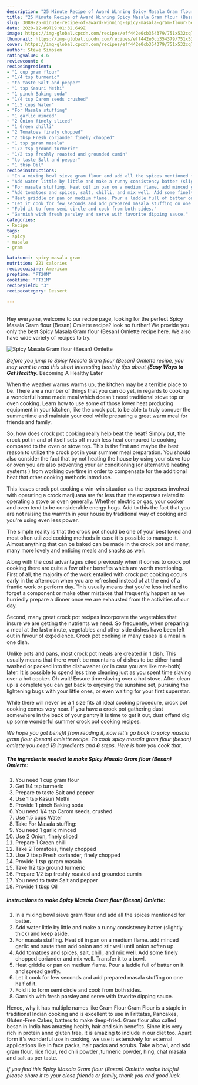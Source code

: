 ```yaml
---
description: "25 Minute Recipe of Award Winning Spicy Masala Gram flour (Besan) Omlette"
title: "25 Minute Recipe of Award Winning Spicy Masala Gram flour (Besan) Omlette"
slug: 3089-25-minute-recipe-of-award-winning-spicy-masala-gram-flour-besan-omlette
date: 2020-12-09T19:01:32.649Z
image: https://img-global.cpcdn.com/recipes/eff442e0cb354379/751x532cq70/spicy-masala-gram-flour-besan-omlette-recipe-main-photo.jpg
thumbnail: https://img-global.cpcdn.com/recipes/eff442e0cb354379/751x532cq70/spicy-masala-gram-flour-besan-omlette-recipe-main-photo.jpg
cover: https://img-global.cpcdn.com/recipes/eff442e0cb354379/751x532cq70/spicy-masala-gram-flour-besan-omlette-recipe-main-photo.jpg
author: Steve Simpson
ratingvalue: 4.6
reviewcount: 6
recipeingredient:
- "1 cup gram flour"
- "1/4 tsp turmeric"
- "to taste Salt and pepper"
- "1 tsp Kasuri Methi"
- "1 pinch Baking soda"
- "1/4 tsp Carom seeds crushed"
- "1.5 cups Water"
- "For Masala stuffing"
- "1 garlic minced"
- "2 Onion finely sliced"
- "1 Green chilli"
- "2 Tomatoes finely chopped"
- "2 tbsp Fresh coriander finely chopped"
- "1 tsp garam masala"
- "1/2 tsp ground turmeric"
- "1/2 tsp freshly roasted and grounded cumin"
- "to taste Salt and pepper"
- "1 tbsp Oil"
recipeinstructions:
- "In a mixing bowl sieve gram flour and add all the spices mentioned for batter."
- "Add water little by little and make a runny consistency batter (slightly thick) and keep aside."
- "For masala stuffing. Heat oil in pan on a medium flame. add minced garlic and saute then add onion and stir well until onion soften up."
- "Add tomatoes and spices, salt, chilli, and mix well. Add some finely chopped coriander and mix well. Transfer it to a bowl."
- "Heat griddle or pan on medium flame. Pour a laddle full of batter on it and spread gently."
- "Let it cook for few seconds and add prepared masala stuffing on one half of it."
- "Fold it to form semi circle and cook from both sides."
- "Garnish with fresh parsley and serve with favorite dipping sauce."
categories:
- Recipe
tags:
- spicy
- masala
- gram

katakunci: spicy masala gram 
nutrition: 221 calories
recipecuisine: American
preptime: "PT20M"
cooktime: "PT31M"
recipeyield: "3"
recipecategory: Dessert

---
```

<br>
Hey everyone, welcome to our recipe page, looking for the perfect Spicy Masala Gram flour (Besan) Omlette recipe? look no further! We provide you only the best Spicy Masala Gram flour (Besan) Omlette recipe here. We also have wide variety of recipes to try.
<br>


![Spicy Masala Gram flour (Besan) Omlette](https://img-global.cpcdn.com/recipes/eff442e0cb354379/751x532cq70/spicy-masala-gram-flour-besan-omlette-recipe-main-photo.jpg)

<i>Before you jump to Spicy Masala Gram flour (Besan) Omlette recipe, you may want to read this short interesting healthy tips about {<strong>Easy Ways to Get Healthy</strong>.</i>
Becoming A Healthy Eater


When the weather warms warms up, the kitchen may be a terrible place to be. There are a number of things that you can do yet, in regards to cooking a wonderful home made meal which doesn't need traditional stove top or oven cooking. Learn how to use some of those lower heat producing equipment in your kitchen, like the crock pot, to be able to truly conquer the summertime and maintain your cool while preparing a great warm meal for friends and family.

So, how does crock pot cooking really help beat the heat? Simply put, the crock pot in and of itself sets off much less heat compared to cooking compared to the oven or stove top. This is the first and maybe the best reason to utilize the crock pot in your summer meal preparation. You should also consider the fact that by not heating the house by using your stove top or oven you are also preventing your air conditioning (or alternative heating systems ) from working overtime in order to compensate for the additional heat that other cooking methods introduce.

This leaves crock pot cooking a win-win situation as the expenses involved with operating a crock marijuana are far less than the expenses related to operating a stove or oven generally. Whether electric or gas, your cooker and oven tend to be considerable energy hogs. Add to this the fact that you are not raising the warmth in your house by traditional way of cooking and you're using even less power.

 The simple reality is that the crock pot should be one of your best loved and most often utilized cooking methods in case it is possible to manage it.  Almost anything that can be baked can be made in the crock pot and many, many more lovely and enticing meals and snacks as well.



Along with the cost advantages cited previously when it comes to crock pot cooking there are quite a few other benefits which are worth mentioning. First of all, the majority of the work entailed with crock pot cooking occurs early in the afternoon when you are refreshed instead of at the end of a frantic work or perform day. This usually means that you're less inclined to forget a component or make other mistakes that frequently happen as we hurriedly prepare a dinner once we are exhausted from the activities of our day.

Second, many great crock pot recipes incorporate the vegetables that insure we are getting the nutrients we need. So frequently, when preparing a meal at the last minute, vegetables and other side dishes have been left out in favour of expedience. Crock pot cooking in many cases is a meal in one dish.

 Unlike pots and pans, most crock pot meals are created in 1 dish. This usually means that there won't be mountains of dishes to be either hand washed or packed into the dishwasher (or in case you are like me-both) later. It is possible to spend less time cleaning just as you spent time slaving over a hot cooker. Oh wait! Ensure time slaving over a hot stove. After clean up is complete you can get back to enjoying the sunshine set, pursuing the lightening bugs with your little ones, or even waiting for your first superstar.

While there will never be a 1 size fits all ideal cooking procedure, crock pot cooking comes very near. If you have a crock pot gathering dust somewhere in the back of your pantry it is time to get it out, dust offand dig up some wonderful summer crock pot cooking recipes.


<i>We hope you got benefit from reading it, now let's go back to spicy masala gram flour (besan) omlette recipe. To cook spicy masala gram flour (besan) omlette you need <strong>18</strong> ingredients and <strong>8</strong> steps. Here is how you cook that.
</i>

##### The ingredients needed to make Spicy Masala Gram flour (Besan) Omlette:

1. You need 1 cup gram flour
1. Get 1/4 tsp turmeric
1. Prepare to taste Salt and pepper
1. Use 1 tsp Kasuri Methi
1. Provide 1 pinch Baking soda
1. You need 1/4 tsp Carom seeds, crushed
1. Use 1.5 cups Water
1. Take For Masala stuffing:
1. You need 1 garlic minced
1. Use 2 Onion, finely sliced
1. Prepare 1 Green chilli
1. Take 2 Tomatoes, finely chopped
1. Use 2 tbsp Fresh coriander, finely chopped
1. Provide 1 tsp garam masala
1. Take 1/2 tsp ground turmeric
1. Prepare 1/2 tsp freshly roasted and grounded cumin
1. You need to taste Salt and pepper
1. Provide 1 tbsp Oil


##### Instructions to make Spicy Masala Gram flour (Besan) Omlette:

1. In a mixing bowl sieve gram flour and add all the spices mentioned for batter.
1. Add water little by little and make a runny consistency batter (slightly thick) and keep aside.
1. For masala stuffing. Heat oil in pan on a medium flame. add minced garlic and saute then add onion and stir well until onion soften up.
1. Add tomatoes and spices, salt, chilli, and mix well. Add some finely chopped coriander and mix well. Transfer it to a bowl.
1. Heat griddle or pan on medium flame. Pour a laddle full of batter on it and spread gently.
1. Let it cook for few seconds and add prepared masala stuffing on one half of it.
1. Fold it to form semi circle and cook from both sides.
1. Garnish with fresh parsley and serve with favorite dipping sauce.


Hence, why it has multiple names like Gram Flour Gram Flour is a staple in traditional Indian cooking and is excellent to use in Frittatas, Pancakes, Gluten-Free Cakes, batters to make deep-fried. Gram flour also called besan in India has amazing health, hair and skin benefits. Since it is very rich in protein annd gluten free, it is amazing to include in our diet too. Apart form it&#39;s wonderful use in cooking, we use it extensively for external applications like in face packs, hair packs and scrubs. Take a bowl, and add gram flour, rice flour, red chili powder ,turmeric powder, hing, chat masala and salt as per taste. 

<i>If you find this Spicy Masala Gram flour (Besan) Omlette recipe helpful please share it to your close friends or family, thank you and good luck.</i>

